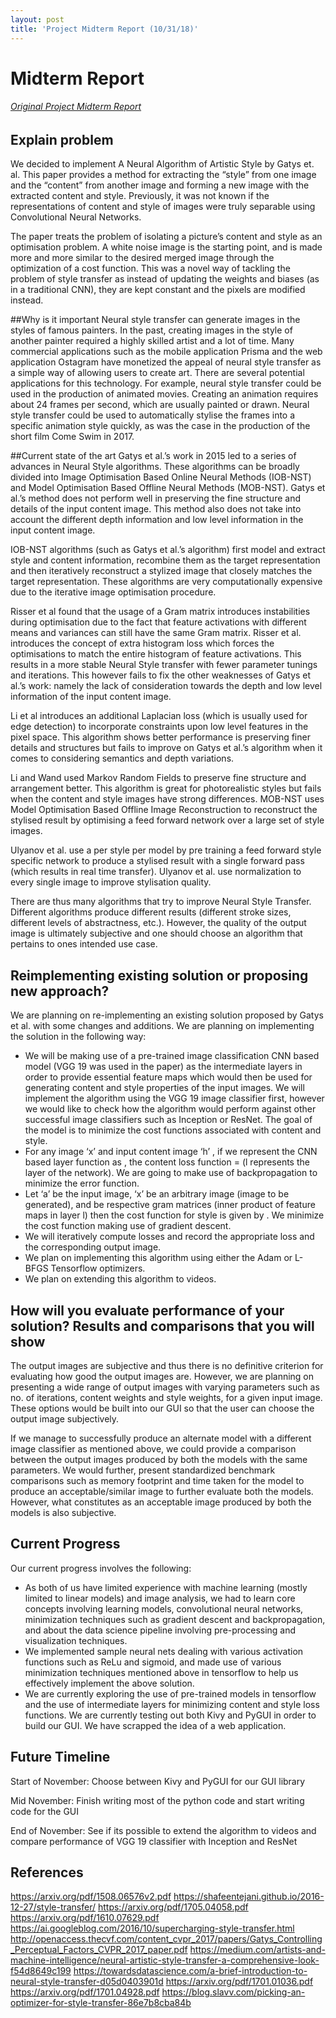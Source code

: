 ```yaml
---
layout: post
title: 'Project Midterm Report (10/31/18)'
---
```


# Midterm Report

###### [Original Project Midterm Report](https://docs.google.com/document/d/1mSnwTLdyXf_L5wPUK20Ozkspxf6ZbtTApwF5ZWDXgzE/edit?usp=sharing)

## Explain problem
We decided to implement A Neural Algorithm of Artistic Style by Gatys et. al. This paper provides a method for extracting the “style” from one image and the “content” from another image and forming a new image with the extracted content and style. Previously, it was not known if the representations of content and style of images were truly separable using Convolutional Neural Networks. 

The paper treats the problem of isolating a picture’s content and style as an optimisation problem. A white noise image is the starting point, and is made more and more similar to the desired merged image through the optimization of a cost function. This was a novel way of tackling the problem of style transfer as instead of updating the weights and biases (as in a traditional CNN), they are kept constant and the pixels are modified instead. 

##Why is it important
Neural style transfer can generate images in the styles of famous painters. In the past, creating images in the style of another painter required a highly skilled artist and a lot of time. Many commercial applications such as the mobile application Prisma and the web application Ostagram have monetized the appeal of neural style transfer as a simple way of allowing users to create art. There are several potential applications for this technology. For example, neural style transfer could be used in the production of animated movies. Creating an animation requires about 24 frames per second, which are usually painted or drawn. Neural style transfer could be used to automatically stylise the frames into a specific animation style quickly, as was the case in the production of the short film Come Swim in 2017.

##Current state of the art
Gatys et al.’s work in 2015 led to a series of advances in Neural Style algorithms. These algorithms can be broadly divided into Image Optimisation Based Online Neural Methods (IOB-NST) and Model Optimisation Based Offline Neural Methods (MOB-NST). Gatys et al.’s method does not perform well in preserving the fine structure and details of the input content image. This method also does not take into account the different depth information and low level information in the input content image. 

IOB-NST algorithms (such as Gatys et al.’s algorithm) first model and extract style and content information, recombine them as the target representation and then iteratively reconstruct a stylized image that closely matches the target representation. These algorithms are very computationally expensive due to the iterative image optimisation procedure.

Risser et al found that the usage of a Gram matrix introduces instabilities during optimisation due to the fact that feature activations with different means and variances can still have the same Gram matrix. Risser et al. introduces the concept of extra histogram loss which forces the optimisations to match the entire histogram of feature activations. This results in a more stable Neural Style transfer with fewer parameter tunings and iterations. This however fails to fix the other weaknesses of Gatys et al.’s work: namely the lack of consideration towards the depth and low level information of the input content image. 

Li et al introduces an additional Laplacian loss (which is usually used for edge detection) to incorporate constraints upon low level features in the pixel space. This algorithm shows better performance is preserving finer details and structures but fails to improve on Gatys et al.’s algorithm when it comes to considering semantics and depth variations.

Li and Wand used Markov Random Fields to preserve fine structure and arrangement better. This algorithm is great for photorealistic styles but fails when the content and style images have strong differences.
MOB-NST uses Model Optimisation Based Offline Image Reconstruction to reconstruct the stylised result by optimising a feed forward network over a large set of style images.

Ulyanov et al. use a per style per model by pre training a feed forward style specific network to produce a stylised result with a single forward pass (which results in real time transfer). Ulyanov et al. use normalization to every single image to improve stylisation quality.

There are thus many algorithms that try to improve Neural Style Transfer. Different algorithms produce different results (different stroke sizes, different levels of abstractness, etc.). However, the quality of the output image is ultimately subjective and one should choose an algorithm that pertains to ones intended use case.

## Reimplementing existing solution or proposing new approach?
We are planning on re-implementing an existing solution proposed by Gatys et al. with some changes and additions. We are planning on implementing the solution in the following way:

* We will be making use of a pre-trained image classification CNN based model (VGG 19 was used in the paper) as the intermediate layers in order to provide essential feature maps which would then be used for generating content and style properties of the input images. We will implement the algorithm using the VGG 19 image classifier first, however we would like to check how the algorithm would perform against other successful image classifiers such as Inception or ResNet.
The goal of the model is to minimize the cost functions associated with content and style. 
* For any image ‘x’ and input content image ‘h’ , if we represent the CNN based layer function as , the content loss function  =   (l represents the layer of the network). We are going to make use of backpropagation to minimize the error function.
* Let ‘a’ be the input image, ‘x’ be an arbitrary image (image to be generated),  and  be respective gram matrices (inner product of feature maps in layer l) then the cost function for style is given by . We minimize the cost function making use of gradient descent.
* We will iteratively compute losses and record the appropriate loss and the corresponding output image.
* We plan on implementing this algorithm using either the Adam or L-BFGS Tensorflow optimizers.
* We plan on extending this algorithm to videos.


## How will you evaluate performance of your solution? Results and comparisons that you will show
The output images are subjective and thus there is no definitive criterion for evaluating how good the output images are. However, we are planning on presenting a wide range of output images with varying parameters such as no. of iterations, content weights and style weights, for a given input image. These options would be built into our GUI so that the user can choose the output image subjectively.

If we manage to successfully produce an alternate model with a different image classifier as mentioned above, we could provide a comparison between the output images produced by both the models with the same parameters. We would further, present standardized benchmark comparisons such as memory footprint and time taken for the model to produce an acceptable/similar image to further evaluate both the models. However, what constitutes as an acceptable image produced by both the models is also subjective. 

## Current Progress
Our current progress involves the following: 
* As both of us have limited experience with machine learning (mostly limited to linear models) and image analysis, we had to learn core concepts involving learning models, convolutional neural networks, minimization techniques such as gradient descent and backpropagation, and about the data science pipeline involving pre-processing and visualization techniques.
* We implemented sample neural nets dealing with various activation functions such as ReLu and sigmoid, and made use of various minimization techniques mentioned above in tensorflow to help us effectively implement the above solution.
* We are currently exploring the use of pre-trained models in tensorflow and the use of intermediate layers for minimizing content and style loss functions.
We are currently testing out both Kivy and PyGUI in order to build our GUI. We have scrapped the idea of a web application.

## Future Timeline
Start of November: Choose between Kivy and PyGUI for our GUI library

Mid November: Finish writing most of the python code and start writing code for the GUI

End of November: See if its possible to extend the algorithm to videos and compare performance of VGG 19 classifier with Inception and ResNet

## References
https://arxiv.org/pdf/1508.06576v2.pdf
https://shafeentejani.github.io/2016-12-27/style-transfer/
https://arxiv.org/pdf/1705.04058.pdf
https://arxiv.org/pdf/1610.07629.pdf
https://ai.googleblog.com/2016/10/supercharging-style-transfer.html
http://openaccess.thecvf.com/content_cvpr_2017/papers/Gatys_Controlling_Perceptual_Factors_CVPR_2017_paper.pdf
https://medium.com/artists-and-machine-intelligence/neural-artistic-style-transfer-a-comprehensive-look-f54d8649c199
https://towardsdatascience.com/a-brief-introduction-to-neural-style-transfer-d05d0403901d
https://arxiv.org/pdf/1701.01036.pdf
https://arxiv.org/pdf/1701.04928.pdf
https://blog.slavv.com/picking-an-optimizer-for-style-transfer-86e7b8cba84b
